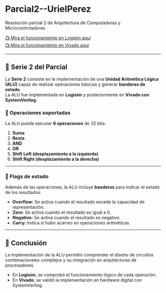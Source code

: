 # Parcial2--UrielPerez
Resolución parcial 2 de Arquitectura de Computadoras y Microcontroladores  

[📺 Mira el funcionamiento en Logisim aquí](https://youtu.be/86joLa6Kb_0)  
[📺 Mira el funcionamiento en Vivado aquí](https://youtu.be/p2pgHohpDm0?si=IsBVVWRLqjtwmuVG)

---

## 📌 Serie 2 del Parcial

La **Serie 2** consiste en la implementación de una **Unidad Aritmética Lógica (ALU)** capaz de realizar operaciones básicas y generar **banderas de estado**.  
La ALU fue implementada en **Logisim** y posteriormente en **Vivado con SystemVerilog**.

### 🔹 Operaciones soportadas
La ALU puede ejecutar **6 operaciones** de 32 bits:
1. **Suma**  
2. **Resta**  
3. **AND**  
4. **OR**  
5. **Shift Left (desplazamiento a la izquierda)**  
6. **Shift Right (desplazamiento a la derecha)**  

---

### 🔹 Flags de estado
Además de las operaciones, la ALU incluye **banderas** para indicar el estado de los resultados:
- **Overflow:** Se activa cuando el resultado excede la capacidad de representación.  
- **Zero:** Se activa cuando el resultado es igual a 0.  
- **Negative:** Se activa cuando el resultado es negativo.  
- **Carry:** Indica si hubo acarreo en operaciones aritméticas.  

---

## 🎯 Conclusión
La implementación de la ALU permitió comprender el diseño de circuitos combinacionales complejos y su integración en arquitecturas de procesadores.  
- En **Logisim**, se comprobó el funcionamiento lógico de cada operación.  
- En **Vivado**, se validó la implementación en hardware digital con SystemVerilog.  
